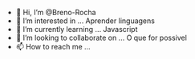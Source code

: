- 👋 Hi, I’m @Breno-Rocha
- 👀 I’m interested in ... Aprender linguagens  
- 🌱 I’m currently learning ... Javascript
- 💞️ I’m looking to collaborate on ...   O que for possivel  
- 📫 How to reach me ...

<!---
Breno-Rocha/Breno-Rocha is a ✨ special ✨ repository because its `README.md` (this file) appears on your GitHub profile.
You can click the Preview link to take a look at your changes.
--->
